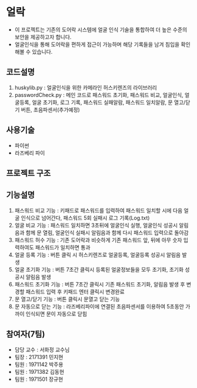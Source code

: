 # 얼락
* 이 프로젝트는 기존의 도어락 시스템에 얼굴 인식 기술을 통합하여 더 높은 수준의 보안을 제공하고자 합니다. 
* 얼굴인식을 통해 도어락을 편하게 접근이 가능하며 해당 기록들을 남겨 침입을 확인해볼 수 있습니다.

코드설명
------------
1. huskylib.py : 얼굴인식을 위한 카메라인 허스키렌즈의 라이브러리
2. passwordCheck.py : 메인 코드로 패스워드 초기화, 패스워드 비교, 얼굴인식, 얼굴등록, 얼굴 초기화, 로그 기록, 패스워드 실패알람, 패스워드 일치알람, 문 열고/닫기 버튼, 초음파센서(추가예정)

사용기술
------------
* 파이썬
* 라즈베리 파이

프로젝트 구조
------------

기능설명
------------
1. 패스워드 비교 기능 : 키패드로 패스워드를 입력하여 패스워드 일치할 시에 다음 얼굴 인식으로 넘어간다, 패스워드 5회 실패시 로그 기록(Log.txt)
2. 얼굴 비교 기능 : 패스워드 일치하면 3초뒤에 얼굴인식 실행, 얼굴인식 성공시 알림음과 함께 문 열림, 얼굴인식 실패시 알림음과 함께 다시 패스워드 입력으로 돌아감
3. 패스워드 허수 기능 : 기존 도어락과 비슷하게 기존 패스워드 앞, 뒤에 아무 숫자 입력하여도 패스워드가 일치하면 통과
4. 얼굴 등록 기능 : 버튼 클릭 시 허스키렌즈로 얼굴등록, 얼굴등록 성공시 알림음 발생
5. 얼굴 초기화 기능 : 버튼 7초간 클릭시 등록된 얼굴정보들을 모두 초기화, 초기화 성공시 알림음 발생
6. 패스워드 초기화 기능 : 버튼 7초간 클릭시 기존 패스워드 초기화, 알림음 발생 후 변경할 패스워드 입력 후 키패드 엔터 클릭시 변경완료
7. 문 열고/닫기 기능 : 버튼 클릭시 문열고 닫는 기능
8. 문 자동으로 닫는 기능 : 라즈베리파이에 연결된 초음파센서를 이용하여 5초동안 가까이 인식되면 문이 자동으로 닫힘

참여자(7팀)
------------
* 담당 교수 : 서화정 교수님
* 팀장 : 2171391 민지현
* 팀원 : 1971142 박주용
* 팀원 : 1971382 김동현
* 팀원 : 1971501 장규현
